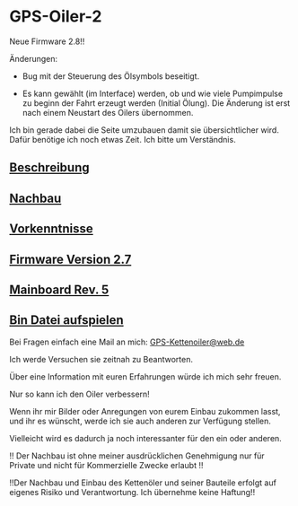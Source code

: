 # GPS-Oiler-2

Neue Firmware 2.8!!

Änderungen:

- Bug mit der Steuerung des Ölsymbols beseitigt.

- Es kann gewählt (im Interface) werden, ob und wie viele Pumpimpulse zu beginn der Fahrt erzeugt werden (Initial Ölung).
  Die Änderung ist erst nach einem Neustart des Oilers übernommen.

Ich bin gerade dabei die Seite umzubauen damit sie übersichtlicher wird.
Dafür benötige ich noch etwas Zeit.
Ich bitte um Verständnis.

## [Beschreibung](docs/Beschreibung/README.md)

## [Nachbau](docs/Nachbau/README.md)

## [Vorkenntnisse](docs/Vorkenntnisse/README.md)

## [Firmware Version 2.7](docs/Firmware_2.7/README.md)

## [Mainboard Rev. 5](docs/Mainboard_Rev5/README.md)

## [Bin Datei aufspielen](docs/Firmware_BIN/README.md)

Bei Fragen einfach eine Mail an mich: GPS-Kettenoiler@web.de

Ich werde Versuchen sie zeitnah zu Beantworten.

Über eine Information mit euren Erfahrungen würde ich mich sehr freuen.

Nur so kann ich den Oiler verbessern!

Wenn ihr mir Bilder oder Anregungen von eurem Einbau zukommen lasst, und ihr es wünscht, werde ich sie auch anderen zur Verfügung stellen.

Vielleicht wird es dadurch ja noch interessanter für den ein oder anderen.

!! Der Nachbau ist ohne meiner ausdrücklichen Genehmigung nur für Private und nicht für Kommerzielle Zwecke erlaubt !!

!!Der Nachbau und Einbau des Kettenöler und seiner Bauteile erfolgt auf eigenes Risiko und Verantwortung. Ich übernehme keine Haftung!!

